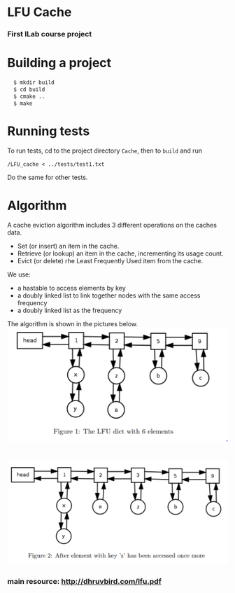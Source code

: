 LFU Cache
========================
### First ILab course project
# Building a  project
```
  $ mkdir build
  $ cd build
  $ cmake ..
  $ make
```
# Running tests
To run tests, cd to the project directory `Cache`, then to `build` and run
```
/LFU_cache < ../tests/test1.txt
```
Do the same for other tests.


# Algorithm

A cache eviction algorithm includes 3 different operations on the caches data.
- Set (or insert) an item in the cache.
- Retrieve (or lookup) an item in the cache, incrementing its usage count.
- Evict (or delete) rhe Least Frequently Used item from the cache.

We use:
- a hastable to access elements by key
- a doubly linked list to link together nodes with the same access frequency
- a doubly linked list as the frequency 

The algorithm is shown in the pictures below.
 ![Screenshot](pics/1.png)


 ![Screenshot](pics/2.png)
================


### main resource: http://dhruvbird.com/lfu.pdf